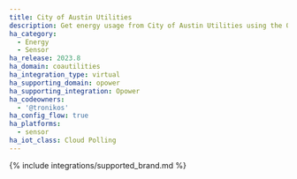 ```yaml
---
title: City of Austin Utilities
description: Get energy usage from City of Austin Utilities using the Opower integration
ha_category:
  - Energy
  - Sensor
ha_release: 2023.8
ha_domain: coautilities
ha_integration_type: virtual
ha_supporting_domain: opower
ha_supporting_integration: Opower
ha_codeowners:
  - '@tronikos'
ha_config_flow: true
ha_platforms:
  - sensor
ha_iot_class: Cloud Polling
---
```


{% include integrations/supported_brand.md %}

